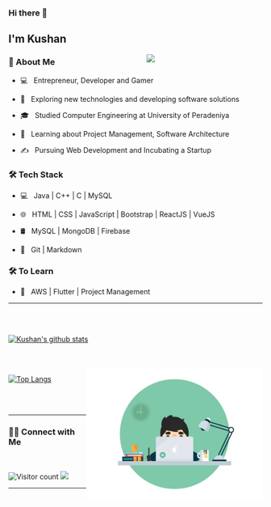 ### Hi there 👋<h2> I'm Kushan</h2>

<img align='right' src="https://img-s2.onedio.com/id-57175c77608f6de54e7eebc4/rev-0/w-900/h-488/f-gif/s-0e51478e4e093a8b38b9b66f5fa2d79a5731cd17.gif" width="230">

<h3> 👨‍ About Me </h3>


- 💻 &nbsp; Entrepreneur, Developer and Gamer

- 🤔 &nbsp; Exploring new technologies and developing software solutions

- 🎓 &nbsp; Studied Computer Engineering at University of Peradeniya

- 🌱 &nbsp; Learning about Project Management, Software Architecture

- ✍️ &nbsp; Pursuing Web Development and Incubating a Startup



<h3>🛠 Tech Stack</h3>



- 💻 &nbsp; Java | C++ | C | MySQL

- 🌐 &nbsp; HTML | CSS | JavaScript | Bootstrap | ReactJS | VueJS

- 🛢 &nbsp; MySQL | MongoDB | Firebase

- 🔧 &nbsp; Git | Markdown




<h3>🛠 To Learn</h3>

- 🔧 &nbsp; AWS | Flutter | Project Management

<hr>



<br/><br/>

[![Kushan's github stats](https://github-readme-stats.vercel.app/api?username=ksenanayaka&show_icons=true&theme=tokyonight)](https://github.com/ksenanayaka/github-readme-stats)

<br/>

<br/>

<img src="https://github.com/nirala69/nirala69/blob/master/70804f7e25b11f29db904f2fa7b4cd9d.gif" width="350" align='right'>

[![Top Langs](https://github-readme-stats.vercel.app/api/top-langs/?username=ksenanayaka&show_icons=true&theme=tokyonight)](https://github.com/ksenanayaka/github-readme-stats)

<br><br>



<hr>



<h3> 🤝🏻 Connect with Me </h3>

<br>


<!--
<p align="center">

<a href="https://shivammalpani.netlify.app/"><img alt="Website" src="https://img.shields.io/badge/shivammalpani.netlify.app-black?style=flat-square&logo=google-chrome"></a>

<a href="https://www.linkedin.com/in/shivam-malpani-47a379198/"><img alt="LinkedIn" src="https://img.shields.io/badge/LinkedIn-Shivam%20Malpani-blue?style=flat-square&logo=linkedin"></a>

<a href="https://www.instagram.com/i__disbalance/"><img alt="Instagram" src="https://img.shields.io/badge/Instagram-i__disbalance-black?style=flat-square&logo=instagram"></a>

<a href="mailto:shivammalpani111@gmail.com"><img alt="Email" src="https://img.shields.io/badge/Email-shivammalpani111@gmail.com-blue?style=flat-square&logo=gmail"></a>

</p>
-->




![Visitor count](https://visitor-badge.laobi.icu/badge?page_id=ksenanayaka.ksenanayaka)   <img src="https://media.giphy.com/media/dxn6fRlTIShoeBr69N/giphy.gif" width="30">





<hr>


